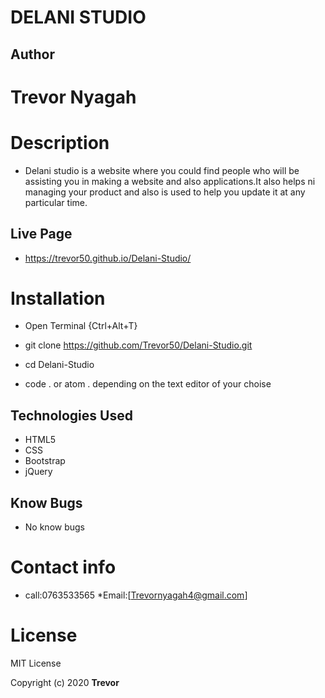 # DELANI STUDIO
## Author
# Trevor Nyagah

# Description
* Delani studio is a website where you could find people who will be assisting you in making a website and also applications.It also helps ni managing your product and also is used to help you update it at any particular time.
## Live Page
* https://trevor50.github.io/Delani-Studio/
# Installation
* Open Terminal {Ctrl+Alt+T}

* git clone https://github.com/Trevor50/Delani-Studio.git

* cd Delani-Studio

* code . or atom . depending on the text editor of your choise
## Technologies Used
* HTML5
* CSS
* Bootstrap
* jQuery
## Know Bugs
* No know bugs
# Contact info
* call:0763533565
*Email:[Trevornyagah4@gmail.com]
# License
MIT License

Copyright (c) 2020 **Trevor**